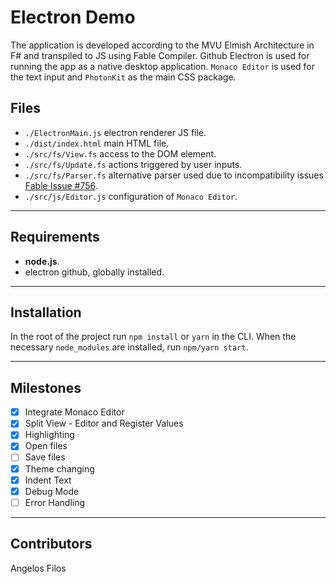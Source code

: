 # Electron Demo
The application is developed according to the MVU Elmish Architecture in F# and transpiled to JS using Fable Compiler. 
Github Electron is used for running the app as a native desktop application.
`Monaco Editor` is used for the text input and `PhotonKit` as the main CSS package.

## Files
* `./ElectronMain.js` electron renderer JS file.
* `./dist/index.html` main HTML file.
* `./src/fs/View.fs` access to the DOM element.
* `./src/fs/Update.fs` actions triggered by user inputs.
* `./src/fs/Parser.fs` alternative parser used due to incompatibility issues [Fable Issue #756](https://github.com/fable-compiler/Fable/issues/756).
* `./src/js/Editor.js` configuration of `Monaco Editor`.
---
## Requirements
* __node.js__.
* electron github, globally installed.
---
## Installation

In the root of the project run `npm install` or `yarn` in the CLI.
When the necessary `node_modules` are installed, run `npm/yarn start`.

---
## Milestones
- [x] Integrate Monaco Editor
- [x] Split View - Editor and Register Values
- [x] Highlighting
- [x] Open files
- [ ] Save files
- [x] Theme changing
- [x] Indent Text
- [x] Debug Mode
- [ ] Error Handling
---
## Contributors
Angelos Filos
